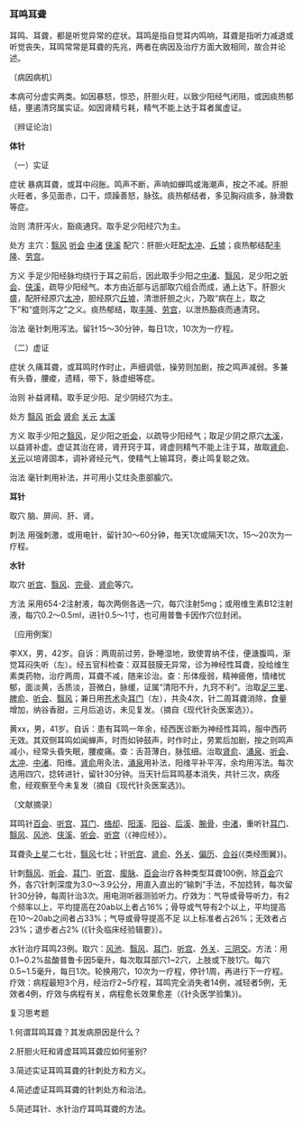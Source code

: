 ### 耳鸣耳聋

耳鸣、耳聋，都是听觉异常的症状。耳鸣是指自觉耳内鸣响，耳聋是指听力减退或听觉丧失，耳鸣常常是耳聋的先兆，两者在病因及治疗方面大致相同，故合并论述。

〔病因病机〕

本病可分虚实两类。如因暴怒，惊恐，肝胆火旺，以致少阳经气闭阻，或因痰热郁结，壅遏清窍属实证。如因肾精亏耗，精气不能上达于耳者属虚证。

〔辨证论治〕

**体针**

（一）实证

症状  暴病耳聋，或耳中闷胀。鸣声不断，声响如蝉鸣或海潮声，按之不减。肝胆火旺者，多见面赤，口干，烦躁善怒，脉弦。痰热郁结者，多见胸闷痰多，脉滑数等症。

治则  清肝泻火，豁痰通窍。取手足少阳经穴为主。

处方  主穴：[翳风](https://www.gmzyjc.com/read/zjs/zjs3.1.9-12-0.0.2.3.17.md)  [听会](https://www.gmzyjc.com/read/zjs/zjs3.1.9-12-0.0.3.3.2.md)  [中渚](https://www.gmzyjc.com/read/zjs/zjs3.1.9-12-0.0.2.3.3.md)  [侠溪](https://www.gmzyjc.com/read/zjs/zjs3.1.9-12-0.0.3.3.43.md)  配穴：肝胆火旺配[太冲](https://www.gmzyjc.com/read/zjs/zjs3.1.9-12-0.0.4.3.3.md)、[丘墟](https://www.gmzyjc.com/read/zjs/zjs3.1.9-12-0.0.3.3.40.md)；痰热郁结配[丰隆](https://www.gmzyjc.com/read/zjs/zjs3.1.1-3-0.1.3.3.40.md)、[劳宫](https://www.gmzyjc.com/read/zjs/zjs3.1.9-12-0.0.1.3.8.md)。

方义  手足少阳经脉均绕行于耳之前后，因此取手少阳之[中渚](https://www.gmzyjc.com/read/zjs/zjs3.1.9-12-0.0.2.3.3.md)、[翳风](https://www.gmzyjc.com/read/zjs/zjs3.1.9-12-0.0.2.3.17.md)，足少阳之[听会](https://www.gmzyjc.com/read/zjs/zjs3.1.9-12-0.0.3.3.2.md)、[侠溪](https://www.gmzyjc.com/read/zjs/zjs3.1.9-12-0.0.3.3.43.md)，疏导少阳经气。本方由近部与远部取穴组合而成，通上达下。肝胆火盛，配肝经原穴[太冲](https://www.gmzyjc.com/read/zjs/zjs3.1.9-12-0.0.4.3.3.md)，胆经原穴[丘墟](https://www.gmzyjc.com/read/zjs/zjs3.1.9-12-0.0.3.3.40.md)，清泄肝胆之火，乃取“病在上，取之下”和“盛则泻之”之义。痰热郁结，取[丰隆](https://www.gmzyjc.com/read/zjs/zjs3.1.1-3-0.1.3.3.40.md)、[劳宫](https://www.gmzyjc.com/read/zjs/zjs3.1.9-12-0.0.1.3.8.md)，以泄热豁痰而通清窍。

治法  毫针刺用泻法。留针15〜30分钟，每日1次，10次为一疗程。

（二）虚证

症状  久痛耳聋，或耳鸣时作时止，声细调低，操劳则加剧，按之鸣声减弱。多兼有头昏，腰痠，遗精，带下，脉虚细等症。

治则  补益肾精。取手足少阳、足少阴经穴为主。

处方  [翳风](https://www.gmzyjc.com/read/zjs/zjs3.1.9-12-0.0.2.3.17.md)  [听会](https://www.gmzyjc.com/read/zjs/zjs3.1.9-12-0.0.3.3.2.md)  [肾俞](https://www.gmzyjc.com/read/zjs/zjs3.1.7-8-0.0.1.3.23.md)  [关元](https://www.gmzyjc.com/read/zjs/zjs3.2.1-0.1.1.3.4.md)  [太溪](https://www.gmzyjc.com/read/zjs/zjs3.1.7-8-0.0.2.3.3.md)

方义  取手少阳之[翳风](https://www.gmzyjc.com/read/zjs/zjs3.1.9-12-0.0.2.3.17.md)，足少阳之[听会](https://www.gmzyjc.com/read/zjs/zjs3.1.9-12-0.0.3.3.2.md)，以疏导少阳经气；取足少阴之原穴[太溪](https://www.gmzyjc.com/read/zjs/zjs3.1.7-8-0.0.2.3.3.md)，以益肾补虚。虚证其治在肾，肾开窍于耳，肾虚则精气不能上注于耳，故取[肾俞](https://www.gmzyjc.com/read/zjs/zjs3.1.7-8-0.0.1.3.23.md)、[关元](https://www.gmzyjc.com/read/zjs/zjs3.2.1-0.1.1.3.4.md)以培肾固本，调补肾经元气，使精气上输耳窍，奏止鸣复聪之效。

治法  毫针刺用补法，并可用小艾炷灸患部腧穴。

**耳针**

取穴  脑、屏间、肝、肾。

刺法  用强刺激，或用电针，留针30〜60分钟，毎天1次或隔天1次，15〜20次为一疗程。

**水针**

取穴  [听宫](https://www.gmzyjc.com/read/zjs/zjs3.1.4-6-0.0.3.3.19.md)、[翳风](https://www.gmzyjc.com/read/zjs/zjs3.1.9-12-0.0.2.3.17.md)、[完骨](https://www.gmzyjc.com/read/zjs/zjs3.1.9-12-0.0.3.3.12.md)、[肾俞](https://www.gmzyjc.com/read/zjs/zjs3.1.7-8-0.0.1.3.23.md)等穴。

方法  采用654-2注射液，每次两侧各选一穴，每穴注射5mg；或用维生素B12注射液，每穴0.2〜0.5ml，进针0.5〜1寸，也可用普鲁卡因作穴位封闭。

〔应用例案〕

李XX，男，42岁。自诉：两周前过劳，卧睡湿地，致使胃纳不佳，便溏腹鸣，渐觉耳闷失听（左）。经五官科检查：双耳鼓膜无异常，诊为神经性耳聋，投给维生素类药物，治疗两周，耳聋不减，随来诊治。查：形体瘦弱，精神疲倦，情绪忧郁，面淡黄，舌质淡，苔微白，脉缓，证属“清阳不升，九窍不利”。治取[足三里](https://www.gmzyjc.com/read/zjs/zjs3.1.1-3-0.1.3.3.36.md)、[脾俞](https://www.gmzyjc.com/read/zjs/zjs3.1.7-8-0.0.1.3.20.md)、[听会](https://www.gmzyjc.com/read/zjs/zjs3.1.9-12-0.0.3.3.2.md)、[翳风](https://www.gmzyjc.com/read/zjs/zjs3.1.9-12-0.0.2.3.17.md)；兼日用[苍术](https://www.gmzyjc.com/read/bc/bc04-0.0.2.0.0.md)灸[耳门](https://www.gmzyjc.com/read/zjs/zjs3.1.9-12-0.0.2.3.21.md)（左），共灸4次，针二周耳聋消除，食量增加，纳谷香甜，三月后追访，未见复发。（摘自《现代针灸医案选》）。

黄xx，男，41岁。自诉：患有耳鸣一年余，经西医诊断为神经性耳鸣，服中西药无效。其双侧耳鸣如闻蝉声，时而如钟鼓声，时作时止，劳累后加剧，按之则鸣声减小，经常头昏失眠，腰痠痛。查：舌苔薄白，脉弦细。治取[肾俞](https://www.gmzyjc.com/read/zjs/zjs3.1.7-8-0.0.1.3.23.md)、[涌泉](https://www.gmzyjc.com/read/zjs/zjs3.1.7-8-0.0.2.3.1.md)、[听会](https://www.gmzyjc.com/read/zjs/zjs3.1.9-12-0.0.3.3.2.md)、[太冲](https://www.gmzyjc.com/read/zjs/zjs3.1.9-12-0.0.4.3.3.md)、[中渚](https://www.gmzyjc.com/read/zjs/zjs3.1.9-12-0.0.2.3.3.md)、阳维。[肾俞](https://www.gmzyjc.com/read/zjs/zjs3.1.7-8-0.0.1.3.23.md)用灸法，[涌泉](https://www.gmzyjc.com/read/zjs/zjs3.1.7-8-0.0.2.3.1.md)用补法，阳维平补平泻，余均用泻法。每次选用四穴，捻转进针，留针30分钟。当天针后耳鸣基本消失，共针三次，病痊愈，经观察至今未复发（摘自《现代针灸医案选》)。

〔文献摘录〕

耳鸣针[百会](https://www.gmzyjc.com/read/zjs/zjs3.2.2-0.0.1.3.20.md)、[听宫](https://www.gmzyjc.com/read/zjs/zjs3.1.4-6-0.0.3.3.19.md)、[耳门](https://www.gmzyjc.com/read/zjs/zjs3.1.9-12-0.0.2.3.21.md)、[络却](https://www.gmzyjc.com/read/zjs/zjs3.1.7-8-0.0.1.3.8.md)、[阳溪](https://www.gmzyjc.com/read/zjs/zjs3.1.1-3-0.1.2.3.5.md)、[阳谷](https://www.gmzyjc.com/read/zjs/zjs3.1.4-6-0.0.3.3.5.md)、[后溪](https://www.gmzyjc.com/read/zjs/zjs3.1.4-6-0.0.3.3.3.md)、[腕骨](https://www.gmzyjc.com/read/zjs/zjs3.1.4-6-0.0.3.3.4.md)，[中渚](https://www.gmzyjc.com/read/zjs/zjs3.1.9-12-0.0.2.3.3.md)，重听针[耳门](https://www.gmzyjc.com/read/zjs/zjs3.1.9-12-0.0.2.3.21.md)、[翳风](https://www.gmzyjc.com/read/zjs/zjs3.1.9-12-0.0.2.3.17.md)、[风池](https://www.gmzyjc.com/read/zjs/zjs3.1.9-12-0.0.3.3.20.md)、[侠溪](https://www.gmzyjc.com/read/zjs/zjs3.1.9-12-0.0.3.3.43.md)、[听会](https://www.gmzyjc.com/read/zjs/zjs3.1.9-12-0.0.3.3.2.md)、[听宫](https://www.gmzyjc.com/read/zjs/zjs3.1.4-6-0.0.3.3.19.md)（《神应经》）。

耳聋灸[上星](https://www.gmzyjc.com/read/zjs/zjs3.2.2-0.0.1.3.23.md)二七壮，[翳风](https://www.gmzyjc.com/read/zjs/zjs3.1.9-12-0.0.2.3.17.md)七壮；针[听宫](https://www.gmzyjc.com/read/zjs/zjs3.1.4-6-0.0.3.3.19.md)、[肾俞](https://www.gmzyjc.com/read/zjs/zjs3.1.7-8-0.0.1.3.23.md)、[外关](https://www.gmzyjc.com/read/zjs/zjs3.1.9-12-0.0.2.3.5.md)、[偏历](https://www.gmzyjc.com/read/zjs/zjs3.1.1-3-0.1.2.3.6.md)、[合谷](https://www.gmzyjc.com/read/zjs/zjs3.1.1-3-0.1.2.3.4.md)(《类经图翼》)。

针刺[翳风](https://www.gmzyjc.com/read/zjs/zjs3.1.9-12-0.0.2.3.17.md)、[听会](https://www.gmzyjc.com/read/zjs/zjs3.1.9-12-0.0.3.3.2.md)、[耳门](https://www.gmzyjc.com/read/zjs/zjs3.1.9-12-0.0.2.3.21.md)、[听宫](https://www.gmzyjc.com/read/zjs/zjs3.1.4-6-0.0.3.3.19.md)、[瘈脉](https://www.gmzyjc.com/read/zjs/zjs3.1.9-12-0.0.2.3.18.md)、[百会](https://www.gmzyjc.com/read/zjs/zjs3.2.2-0.0.1.3.20.md)治疗各种类型耳聋100例，除[百会](https://www.gmzyjc.com/read/zjs/zjs3.2.2-0.0.1.3.20.md)穴外，各穴针刺深度为3.0〜3.9公分，用直入直出的“输刺”手法，不加捻转，每次留针30分钟，每周针治3次。用电测听器测验听力。疗效为：气导或骨导听力，有2个频率以上，平均提高在20ab以上者占16%；骨导或气导有2个以上，平均提高在10〜20ab之间者占33%；气导或骨导提高不足 以上标准者占26%；无效者占23%；退步者占2% (《针灸临床经验辑要》）。

水针治疗耳鸣23例。取穴：[风池](https://www.gmzyjc.com/read/zjs/zjs3.1.9-12-0.0.3.3.20.md)、[翳风](https://www.gmzyjc.com/read/zjs/zjs3.1.9-12-0.0.2.3.17.md)、[耳门](https://www.gmzyjc.com/read/zjs/zjs3.1.9-12-0.0.2.3.21.md)、[听宫](https://www.gmzyjc.com/read/zjs/zjs3.1.4-6-0.0.3.3.19.md)、[外关](https://www.gmzyjc.com/read/zjs/zjs3.1.9-12-0.0.2.3.5.md)、[三阴交](https://www.gmzyjc.com/read/zjs/zjs3.1.4-6-0.0.1.3.6.md)。方法：用0.1~0.2%盐酸普鲁卡因5毫升，每次取耳部穴1~2穴，上肢或下肢1穴。每穴0.5~1.5毫升，每日1次。轮换用穴，10次为一疗程，停针1周，再进行下一疗程。疗效：病程最短3个月，经治疗2~5疗程，耳鸣完全消失者14例，减轻者5例，无效者4例，疗效与病程有关，病程愈长效果愈差（《针灸医学验集》)。

复习思考题

1.何谓耳鸣耳聋？其发病原因是什么？	

2.肝胆火旺和肾虚耳鸣耳聋应如何鉴别?

3.简述实证耳鸣耳聋的针刺处方和方义。

4.简述虚证耳鸣耳聋的针刺处方和治法。

5.简述耳针、水针治疗耳鸣耳聋的方法。
